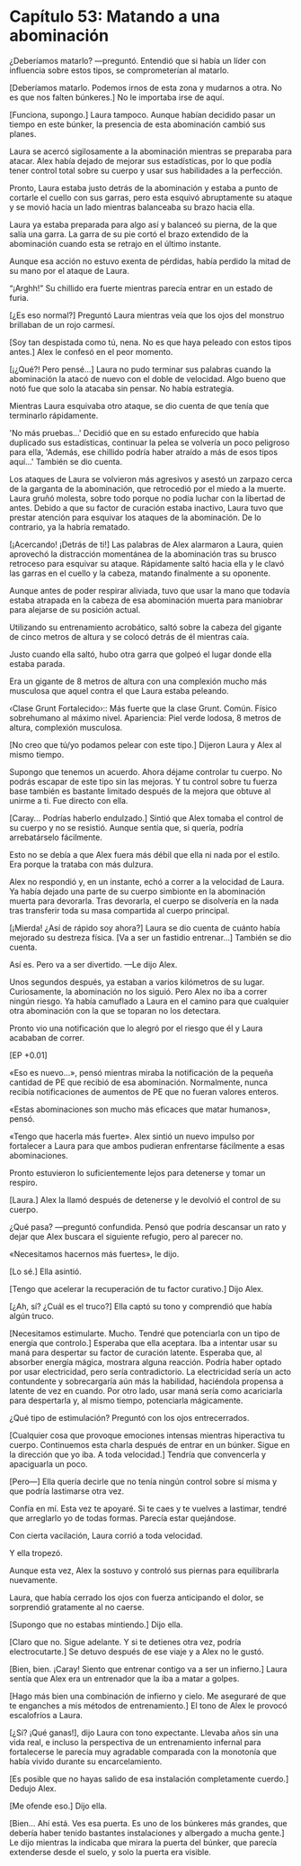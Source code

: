
# Capítulo 53: Matando a una abominación


¿Deberíamos matarlo? —preguntó. Entendió que si había un líder con influencia sobre estos tipos, se comprometerían al matarlo.

[Deberíamos matarlo. Podemos irnos de esta zona y mudarnos a otra. No es que nos falten búnkeres.] No le importaba irse de aquí.

[Funciona, supongo.] Laura tampoco. Aunque habían decidido pasar un tiempo en este búnker, la presencia de esta abominación cambió sus planes.

Laura se acercó sigilosamente a la abominación mientras se preparaba para atacar. Alex había dejado de mejorar sus estadísticas, por lo que podía tener control total sobre su cuerpo y usar sus habilidades a la perfección.

Pronto, Laura estaba justo detrás de la abominación y estaba a punto de cortarle el cuello con sus garras, pero esta esquivó abruptamente su ataque y se movió hacia un lado mientras balanceaba su brazo hacia ella.

Laura ya estaba preparada para algo así y balanceó su pierna, de la que salía una garra. La garra de su pie cortó el brazo extendido de la abominación cuando esta se retrajo en el último instante.

Aunque esa acción no estuvo exenta de pérdidas, había perdido la mitad de su mano por el ataque de Laura.

“¡Arghh!” Su chillido era fuerte mientras parecía entrar en un estado de furia. 

[¿Es eso normal?] Preguntó Laura mientras veía que los ojos del monstruo brillaban de un rojo carmesí.

[Soy tan despistada como tú, nena. No es que haya peleado con estos tipos antes.] Alex le confesó en el peor momento.

[¡¿Qué?! Pero pensé...] Laura no pudo terminar sus palabras cuando la abominación la atacó de nuevo con el doble de velocidad. Algo bueno que notó fue que solo la atacaba sin pensar. No había estrategia.

Mientras Laura esquivaba otro ataque, se dio cuenta de que tenía que terminarlo rápidamente.

'No más pruebas...' Decidió que en su estado enfurecido que había duplicado sus estadísticas, continuar la pelea se volvería un poco peligroso para ella, 'Además, ese chillido podría haber atraído a más de esos tipos aquí...' También se dio cuenta.

Los ataques de Laura se volvieron más agresivos y asestó un zarpazo cerca de la garganta de la abominación, que retrocedió por el miedo a la muerte. Laura gruñó molesta, sobre todo porque no podía luchar con la libertad de antes. Debido a que su factor de curación estaba inactivo, Laura tuvo que prestar atención para esquivar los ataques de la abominación. De lo contrario, ya la habría rematado.

[¡Acercando! ¡Detrás de ti!] Las palabras de Alex alarmaron a Laura, quien aprovechó la distracción momentánea de la abominación tras su brusco retroceso para esquivar su ataque. Rápidamente saltó hacia ella y le clavó las garras en el cuello y la cabeza, matando finalmente a su oponente.

Aunque antes de poder respirar aliviada, tuvo que usar la mano que todavía estaba atrapada en la cabeza de esa abominación muerta para maniobrar para alejarse de su posición actual.

Utilizando su entrenamiento acrobático, saltó sobre la cabeza del gigante de cinco metros de altura y se colocó detrás de él mientras caía.

Justo cuando ella saltó, hubo otra garra que golpeó el lugar donde ella estaba parada.

Era un gigante de 8 metros de altura con una complexión mucho más musculosa que aquel contra el que Laura estaba peleando.

‹Clase Grunt Fortalecido›:: Más fuerte que la clase Grunt. Común. Físico sobrehumano al máximo nivel. Apariencia: Piel verde lodosa, 8 metros de altura, complexión musculosa.

[No creo que tú/yo podamos pelear con este tipo.] Dijeron Laura y Alex al mismo tiempo.

Supongo que tenemos un acuerdo. Ahora déjame controlar tu cuerpo. No podrás escapar de este tipo sin las mejoras. Y tu control sobre tu fuerza base también es bastante limitado después de la mejora que obtuve al unirme a ti. Fue directo con ella.

[Caray... Podrías haberlo endulzado.] Sintió que Alex tomaba el control de su cuerpo y no se resistió. Aunque sentía que, si quería, podría arrebatárselo fácilmente.

Esto no se debía a que Alex fuera más débil que ella ni nada por el estilo. Era porque la trataba con más dulzura. 

Alex no respondió y, en un instante, echó a correr a la velocidad de Laura. Ya había dejado una parte de su cuerpo simbionte en la abominación muerta para devorarla. Tras devorarla, el cuerpo se disolvería en la nada tras transferir toda su masa compartida al cuerpo principal.

[¡Mierda! ¿Así de rápido soy ahora?] Laura se dio cuenta de cuánto había mejorado su destreza física. [Va a ser un fastidio entrenar…] También se dio cuenta.

Así es. Pero va a ser divertido. —Le dijo Alex.

Unos segundos después, ya estaban a varios kilómetros de su lugar. Curiosamente, la abominación no los siguió. Pero Alex no iba a correr ningún riesgo. Ya había camuflado a Laura en el camino para que cualquier otra abominación con la que se toparan no los detectara.

Pronto vio una notificación que lo alegró por el riesgo que él y Laura acababan de correr.

[EP +0.01]

«Eso es nuevo…», pensó mientras miraba la notificación de la pequeña cantidad de PE que recibió de esa abominación. Normalmente, nunca recibía notificaciones de aumentos de PE que no fueran valores enteros.

«Estas abominaciones son mucho más eficaces que matar humanos», pensó.

«Tengo que hacerla más fuerte». Alex sintió un nuevo impulso por fortalecer a Laura para que ambos pudieran enfrentarse fácilmente a esas abominaciones.

Pronto estuvieron lo suficientemente lejos para detenerse y tomar un respiro.

[Laura.] Alex la llamó después de detenerse y le devolvió el control de su cuerpo.

¿Qué pasa? —preguntó confundida. Pensó que podría descansar un rato y dejar que Alex buscara el siguiente refugio, pero al parecer no.

«Necesitamos hacernos más fuertes», le dijo.

[Lo sé.] Ella asintió.

[Tengo que acelerar la recuperación de tu factor curativo.] Dijo Alex.

[¿Ah, sí? ¿Cuál es el truco?] Ella captó su tono y comprendió que había algún truco.

[Necesitamos estimularte. Mucho. Tendré que potenciarla con un tipo de energía que controlo.] Esperaba que ella aceptara. Iba a intentar usar su maná para despertar su factor de curación latente. Esperaba que, al absorber energía mágica, mostrara alguna reacción. Podría haber optado por usar electricidad, pero sería contradictorio. La electricidad sería un acto contundente y sobrecargaría aún más la habilidad, haciéndola propensa a latente de vez en cuando. Por otro lado, usar maná sería como acariciarla para despertarla y, al mismo tiempo, potenciarla mágicamente.

¿Qué tipo de estimulación? Preguntó con los ojos entrecerrados.

[Cualquier cosa que provoque emociones intensas mientras hiperactiva tu cuerpo. Continuemos esta charla después de entrar en un búnker. Sigue en la dirección que yo iba. A toda velocidad.] Tendría que convencerla y apaciguarla un poco.

[Pero—] Ella quería decirle que no tenía ningún control sobre sí misma y que podría lastimarse otra vez.

Confía en mí. Esta vez te apoyaré. Si te caes y te vuelves a lastimar, tendré que arreglarlo yo de todas formas. Parecía estar quejándose.

Con cierta vacilación, Laura corrió a toda velocidad.

Y ella tropezó.

Aunque esta vez, Alex la sostuvo y controló sus piernas para equilibrarla nuevamente. 

Laura, que había cerrado los ojos con fuerza anticipando el dolor, se sorprendió gratamente al no caerse.

[Supongo que no estabas mintiendo.] Dijo ella.

[Claro que no. Sigue adelante. Y si te detienes otra vez, podría electrocutarte.] Se detuvo después de ese viaje y a Alex no le gustó.

[Bien, bien. ¡Caray! Siento que entrenar contigo va a ser un infierno.] Laura sentía que Alex era un entrenador que la iba a matar a golpes.

[Hago más bien una combinación de infierno y cielo. Me aseguraré de que te enganches a mis métodos de entrenamiento.] El tono de Alex le provocó escalofríos a Laura.

[¿Sí? ¡Qué ganas!], dijo Laura con tono expectante. Llevaba años sin una vida real, e incluso la perspectiva de un entrenamiento infernal para fortalecerse le parecía muy agradable comparada con la monotonía que había vivido durante su encarcelamiento.

[Es posible que no hayas salido de esa instalación completamente cuerdo.] Dedujo Alex.

[Me ofende eso.] Dijo ella.

[Bien... Ahí está. Ves esa puerta. Es uno de los búnkeres más grandes, que debería haber tenido bastantes instalaciones y albergado a mucha gente.] Le dijo mientras la indicaba que mirara la puerta del búnker, que parecía extenderse desde el suelo, y solo la puerta era visible.
